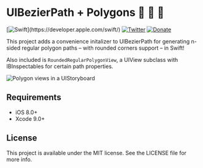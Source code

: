 # UIBezierPath + Polygons 🔸 🔺 🔷

[![Swift](https://img.shields.io/badge/Swift-4.0-orange.svg?style=flat")](https://developer.apple.com/swift/)
[![Twitter](https://img.shields.io/badge/Twitter-@LouisDhauwe-blue.svg?style=flat)](http://twitter.com/LouisDhauwe)
[![Donate](https://img.shields.io/badge/Donate-PayPal-green.svg)](https://paypal.me/louisdhauwe)

This project adds a convenience initalizer to UIBezierPath for generating n-sided regular polygon paths – with rounded corners support – in Swift! 

Also included is `RoundedRegularPolygonView`, a UIView subclass with IBInspectables for certain path properties.

![Polygon views in a UIStoryboard](readme-resources/example.png)

## Requirements

* iOS 8.0+
* Xcode 9.0+

## License

This project is available under the MIT license. See the LICENSE file for more info.